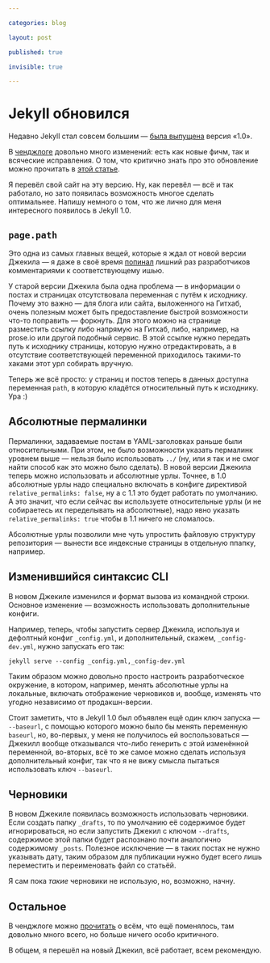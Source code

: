```yaml
---

categories: blog

layout: post

published: true

invisible: true

---
```


# Jekyll обновился

Недавно Jekyll стал совсем большим — [была выпущена](https://github.com/blog/1502-jekyll-turns-1-0) версия «1.0».

В [ченджлоге](https://github.com/mojombo/jekyll/blob/master/History.markdown#100--2013-05-06) довольно много изменений: есть как новые фичм, так и всяческие исправления. О том, что критично знать про это обновление можно прочитать в [этой статье](http://jekyllrb.com/docs/upgrading/).

Я перевёл свой сайт на эту версию. Ну, как перевёл — всё и так работало, но зато появилась возможность многое сделать оптимальнее. Напишу немного о том, что же лично для меня интересного появилось в Jekyll 1.0.

## `page.path`

Это одна из самых главных вещей, которые я ждал от новой версии Джекила — я даже в своё время [попинал](https://github.com/mojombo/jekyll/issues/633#issuecomment-11678912) лишний раз разработчиков комментариями к соответствующему ишью.

У старой версии Джекила была одна проблема — в информации о постах и страницах отсутствовала переменная с путём к исходнику. Почему это важно — для блога или сайта, выложенного на Гитхаб, очень полезным может быть предоставление быстрой возможности что-то поправить — форкнуть. Для этого можно на странице разместить ссылку либо напрямую на Гитхаб, либо, например, на prose.io или другой подобный сервис. В этой ссылке нужно передать путь к исходнику страницы, которую нужно отредактировать, а в отсутствие соответствующей переменной приходилось такими-то хаками этот урл собирать вручную.

Теперь же всё просто: у страниц и постов теперь в данных доступна переменная `path`, в которую кладётся относительный путь к исходнику. Ура :)

## Абсолютные пермалинки

Пермалинки, задаваемые постам в YAML-заголовках раньше были относительными. При этом, не было возможности указать пермалинк уровнем выше — нельзя было использовать `../` (ну, или я так и не смог найти способ как это можно было сделать). В новой версии Джекила теперь можно использовать и абсолютные урлы. Точнее, в 1.0 абсолютные урлы надо специально включать в конфиге директивой `relative_permalinks: false`, ну а с 1.1 это будет работать по умолчанию. А это значит, что если сейчас вы используете относительные урлы (и не собираетесь их переделывать на абсолютные), надо явно указать `relative_permalinks: true` чтобы в 1.1 ничего не сломалось.

Абсолютные урлы позволили мне чуть упростить файловую структуру репозитория — вынести все индексные страницы в отдельную ппапку, например.

## Изменившийся синтаксис CLI

В новом Джекиле изменился и формат вызова из командной строки. Основное изменение — возможность использовать дополнительные конфиги.

Например, теперь, чтобы запустить сервер Джекила, используя и дефолтный конфиг `_config.yml`, и дополнительный, скажем, `_config-dev.yml`, нужно запускать его так:

    jekyll serve --config _config.yml,_config-dev.yml

Таким образом можно довольно просто настроить разработческое окружение, в котором, например, менять абсолютные урлы на локальные, включать отображение черновиков и, вообще, изменять что угодно независимо от продакшн-версии.

Стоит заметить, что в Jekyll 1.0 был объявлен ещё один ключ запуска — `--baseurl`, с помощью которого можно было бы менять переменную `baseurl`, но, во-первых, у меня не получилось ей воспользоваться — Джекилл вообще отказывался что-либо генерить с этой изменённой переменной, во-вторых, всё то же самое можно сделать используя дополнительный конфиг, так что я не вижу смысла пытаться использовать ключ `--baseurl`.

## Черновики

В новом Джекиле появилась возможность использовать черновики. Если создать папку `_drafts`, то по умолчанию её содержимое будет игнорироваться, но если запустить Джекил с ключом `--drafts`, содержимое этой папки будет распознано почти аналогично содержимому `_posts`. Полезное исключение — в таких постах не нужно указывать дату, таким образом для публикации нужно будет всего лишь переместить и переименовать файл со статьёй.

Я сам пока _такие_ черновики не использую, но, возможно, начну.

## Остальное

В ченджлоге можно [прочитать](https://github.com/mojombo/jekyll/blob/master/History.markdown#minor-enhancements-3) о всём, что ещё поменялось, там довольно много всего, но больше ничего особо критичного.

В общем, я перешёл на новый Джекил, всё работает, всем рекомендую.